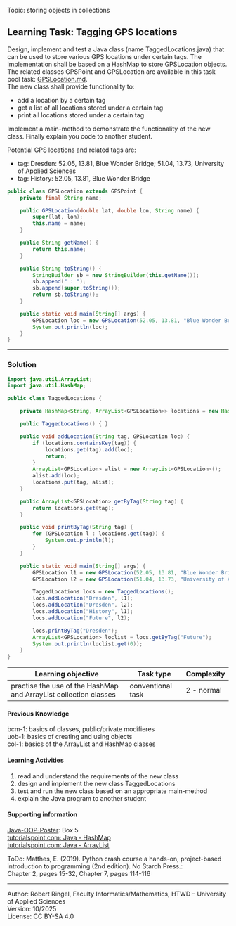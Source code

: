 Topic: storing objects in collections

## Learning Task: Tagging GPS locations

Design, implement and test a Java class (name TaggedLocations.java) that can be used to store various GPS locations under certain tags. The implementation shall be based on a HashMap to store GPSLocation objects. The related classes GPSPoint and GPSLocation are available in this task pool task: [GPSLocation.md](../02_ExtensionInterface/GPSLocation.md).  
The new class shall provide functionality to:  
- add a location by a certain tag
- get a list of all locations stored under a certain tag
- print all locations stored under a certain tag

Implement a main-method to demonstrate the functionality of the new class. 
Finally explain you code to another student.

Potential GPS locations and related tags are:  
- tag: Dresden: 52.05, 13.81, Blue Wonder Bridge; 51.04, 13.73, University of Applied Sciences  
- tag: History: 52.05, 13.81, Blue Wonder Bridge

``` java
public class GPSLocation extends GPSPoint {
    private final String name;

    public GPSLocation(double lat, double lon, String name) {
        super(lat, lon);
        this.name = name;
    }

    public String getName() {
        return this.name;
    }

    public String toString() {
        StringBuilder sb = new StringBuilder(this.getName());
        sb.append(" : ");
        sb.append(super.toString());
        return sb.toString();
    }

    public static void main(String[] args) {
        GPSLocation loc = new GPSLocation(52.05, 13.81, "Blue Wonder Bridge");
        System.out.println(loc);
    }
}
``` 

---------------------------------------

### Solution

``` java
import java.util.ArrayList;
import java.util.HashMap;

public class TaggedLocations {

    private HashMap<String, ArrayList<GPSLocation>> locations = new HashMap<String, ArrayList<GPSLocation>>();

    public TaggedLocations() { }

    public void addLocation(String tag, GPSLocation loc) {
        if (locations.containsKey(tag)) {
            locations.get(tag).add(loc);
            return;
        }
        ArrayList<GPSLocation> alist = new ArrayList<GPSLocation>();
        alist.add(loc);
        locations.put(tag, alist);
    }

    public ArrayList<GPSLocation> getByTag(String tag) {
        return locations.get(tag);
    }

    public void printByTag(String tag) {
        for (GPSLocation l : locations.get(tag)) {
            System.out.println(l);
        }
    }

    public static void main(String[] args) {
        GPSLocation l1 = new GPSLocation(52.05, 13.81, "Blue Wonder Bridge");
        GPSLocation l2 = new GPSLocation(51.04, 13.73, "University of Applied Sciences Dresden");

        TaggedLocations locs = new TaggedLocations();
        locs.addLocation("Dresden", l1);
        locs.addLocation("Dresden", l2);
        locs.addLocation("History", l1);
        locs.addLocation("Future", l2);

        locs.printByTag("Dresden");
        ArrayList<GPSLocation> loclist = locs.getByTag("Future");
        System.out.println(loclist.get(0));
    }
}
``` 


| **Learning objective**                           | **Task type**   | **Complexity** |
| ------------------------------------------------ | --------------- | -------------- |
| practise the use of the HashMap and ArrayList collection classes | conventional task | 2 - normal | 

#### Previous Knowledge

bcm-1: basics of classes, public/private modifieres  
uob-1: basics of creating and using objects  
col-1: basics of the ArrayList and HashMap classes

#### Learning Activities

1) read and understand the requirements of the new class  
2) design and implement the new class TaggedLocations  
3) test and run the new class based on an appropriate main-method
4) explain the Java program to another student

#### Supporting information

[Java-OOP-Poster](../JavaPosterOOP_engl.pdf): Box 5  
[tutorialspoint.com: Java - HashMap](https://www.tutorialspoint.com/java/util/java_util_hashmap.htm)  
[tutorialspoint.com: Java - ArrayList](https://www.tutorialspoint.com/java/util/java_util_arraylist.htm)  

ToDo: Matthes, E. (2019). Python crash course a hands-on, project-based introduction to programming (2nd edition). No Starch Press.:  
Chapter 2, pages 15-32, Chapter 7, pages 114-116  

---------------------------------------
Author: Robert Ringel, Faculty Informatics/Mathematics, HTWD – University of Applied Sciences  
Version: 10/2025            
License: CC BY-SA 4.0
